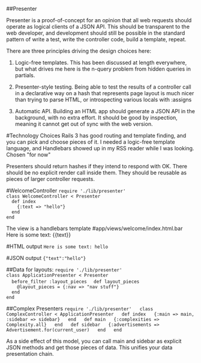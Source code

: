 ##Presenter

Presenter is a proof-of-concept for an opinion that all web requests should operate as logical clients of a JSON API.  This should be transparent to the web developer, and development should still be possible in the standard pattern of write a test, write the controller code, build a template, repeat.

There are three principles driving the design choices here:

1)  Logic-free templates.  This has been discussed at length everywhere, but what drives me here is the n-query problem from hidden queries in partials.

2)  Presenter-style testing.  Being able to test the results of a controller call in a declarative way on a hash that represents page layout is much nicer than trying to parse HTML, or introspecting various locals with :assigns

3)  Automatic API.  Building an HTML app should generate a JSON API in the background, with no extra effort.  It should be good by inspection, meaning it cannot get out of sync with the web version.

#Technology Choices
Rails 3 has good routing and template finding, and you can pick and choose pieces of it.
I needed a logic-free template language, and Handlebars showed up in my RSS reader while I was looking.  Chosen "for now"

Presenters should return hashes if they intend to respond with OK.  There should be no explicit render call inside them.  They should be reusable as pieces of larger controller requests.

#WelcomeController
`require './lib/presenter'`  
`class WelcomeController < Presenter`  
`  def index`  
`    {:text => "hello"}`  
`  end`  
`end`  

The view is a handlebars template
#app/views/welcome/index.html.bar
Here is some text: {{text}}

#HTML output
`Here is some text: hello`

#JSON output
`{"text":"hello"}`

##Data for layouts:
`require './lib/presenter'`  
`class ApplicationPresenter < Presenter`  
`  before_filter :layout_pieces` 
`  def layout_pieces`  
`    @layout_pieces = {:nav => "nav stuff"}`  
`  end`  
`end`  

##Complex Presenters
`require './lib/presenter'  
class ComplexController < ApplicationPresenter  
  def index  
    {:main => main, :sidebar => sidebar}  
  end  
  def main  
    {:complexities => Complexity.all}  
  end  
  def sidebar  
    {:advertisements => Advertisement.for(current_user)  
  end  
end`  

As a side effect of this model, you can call main and sidebar as explicit JSON methods and get those pieces of data.  This unifies your data presentation chain.